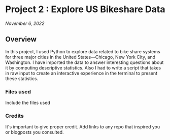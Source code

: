 # Project 2 : Explore US Bikeshare Data
*November 6, 2022*

## Overview
In this project, I used Python to explore data related to bike share systems for three major cities in the United States—Chicago, New York City, and Washington. I have imported the data to answer interesting questions about it by computing descriptive statistics. Also I had to write a script that takes in raw input to create an interactive experience in the terminal to present these statistics.

### Files used
Include the files used

### Credits
It's important to give proper credit. Add links to any repo that inspired you or blogposts you consulted.

